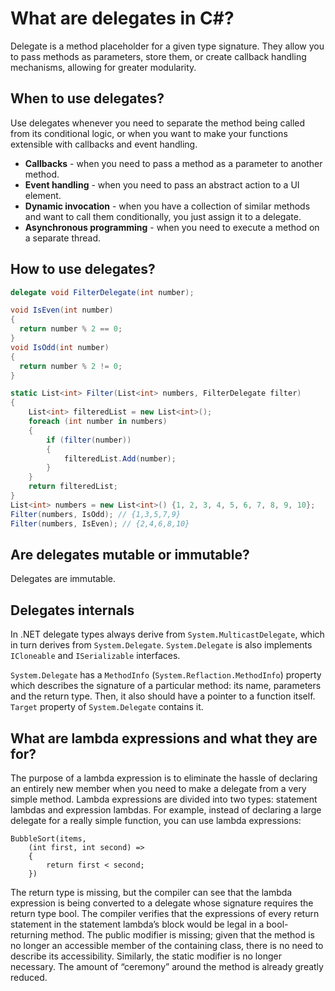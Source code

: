 # What are delegates in C#?
Delegate is a method placeholder for a given type signature. They allow you to pass methods as parameters, store them, or create callback handling mechanisms, allowing for greater modularity.
## When to use delegates?
Use delegates whenever you need to separate the method being called from its conditional logic, or when you want to make your functions extensible with callbacks and event handling.
- **Callbacks** - when you need to pass a method as a parameter to another method.
- **Event handling** - when you need to pass an abstract action to a UI element.
- **Dynamic invocation** - when you have a collection of similar methods and want to call them conditionally, you just assign it to a delegate.
- **Asynchronous programming** - when you need to execute a method on a separate thread.
## How to use delegates?
```c#
delegate void FilterDelegate(int number);

void IsEven(int number)
{
  return number % 2 == 0;
}
void IsOdd(int number)
{
  return number % 2 != 0;
}

static List<int> Filter(List<int> numbers, FilterDelegate filter)
{
    List<int> filteredList = new List<int>();
    foreach (int number in numbers)
    {
        if (filter(number))
        {
            filteredList.Add(number);
        }
    }
    return filteredList;
}
List<int> numbers = new List<int>() {1, 2, 3, 4, 5, 6, 7, 8, 9, 10};
Filter(numbers, IsOdd); // {1,3,5,7,9}
Filter(numbers, IsEven); // {2,4,6,8,10}
```

## Are delegates mutable or immutable?
Delegates are immutable.

## Delegates internals
In .NET delegate types always derive from `System.MulticastDelegate`, which in turn derives from `System.Delegate`. `System.Delegate` is also implements `ICloneable` and `ISerializable` interfaces.

`System.Delegate` has a `MethodInfo` (`System.Reflaction.MethodInfo`) property which describes the signature of a particular method: its name, parameters and the return type. Then, it also should have a pointer to a function itself. `Target` property of `System.Delegate` contains it.

## What are lambda expressions and what they are for?
The purpose of a lambda expression is to eliminate the hassle of declaring an entirely new member when you need to make a delegate from a very simple method. Lambda expressions are divided into two types: statement lambdas and expression lambdas.
For example, instead of declaring a large delegate for a really simple function, you can use lambda expressions:
```
BubbleSort(items,
    (int first, int second) =>
    {
        return first < second;
    })
```
The return type is missing, but the compiler can see that the lambda expression is being converted to a delegate whose signature requires the return type bool. The compiler verifies that the expressions of every return statement in the statement lambda’s block would be legal in a bool-returning method. The public modifier is missing; given that the method is no longer an accessible member of the containing class, there is no need to describe its accessibility. Similarly, the static modifier is no longer necessary. The amount of “ceremony” around the method is already greatly reduced.


